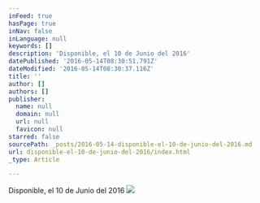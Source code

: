 ```yaml
---
inFeed: true
hasPage: true
inNav: false
inLanguage: null
keywords: []
description: 'Disponible, el 10 de Junio del 2016'
datePublished: '2016-05-14T08:30:51.791Z'
dateModified: '2016-05-14T08:30:37.116Z'
title: ''
author: []
authors: []
publisher:
  name: null
  domain: null
  url: null
  favicon: null
starred: false
sourcePath: _posts/2016-05-14-disponible-el-10-de-junio-del-2016.md
url: disponible-el-10-de-junio-del-2016/index.html
_type: Article

---
```

Disponible, el 10 de Junio del 2016
![](https://the-grid-user-content.s3-us-west-2.amazonaws.com/32d7f7fb-3b5c-4952-bee5-ff856d80e5bf.jpg)